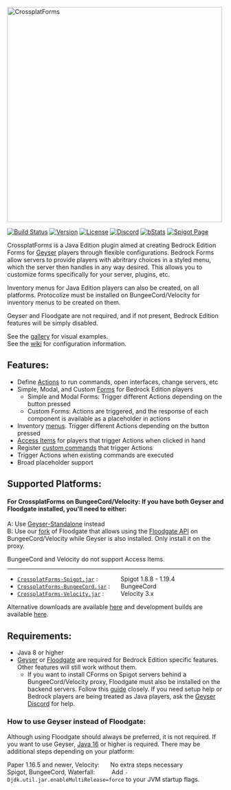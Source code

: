 <img alt="CrossplatForms" width="500" src="https://github.com/kejonaMC/CrossplatForms/blob/main/images/crossplatForms.svg" /> 

[![Build Status](https://ci.kejonamc.dev/job/CrossplatForms/job/main/badge/icon)](https://ci.kejona.dev/job/CrossplatForms/job/main/)
[![Version](https://img.shields.io/badge/version-1.5.0-blue)](https://github.com/kejonaMC/CrossplatForms/releases)
[![License](https://img.shields.io/badge/License-GPL-orange)](https://github.com/kejonaMC/CrossplatForms/blob/master/LICENSE)
[![Discord](https://img.shields.io/discord/853331530004299807?color=7289da&label=discord&logo=discord&logoColor=white)](https://discord.gg/M2SvqCu4e9)
[![bStats](https://img.shields.io/badge/bStats-click%20me-yellow)](https://bstats.org/author/Konicai)
[![Spigot Page](https://img.shields.io/spiget/downloads/101043?color=yellow&label=Spigot%20Page)](https://www.spigotmc.org/resources/crossplatforms.101043/)  

CrossplatForms is a Java Edition plugin aimed at creating Bedrock Edition Forms for [Geyser](https://github.com/GeyserMC/Geyser) players through flexible configurations. Bedrock Forms allow servers to provide players with abritrary choices in a styled menu, which the server then handles in any way desired. This allows you to customize forms specifically for your server, plugins, etc.

Inventory menus for Java Edition players can also be created, on all platforms. Protocolize must be installed on BungeeCord/Velocity for inventory menus to be created on them.

Geyser and Floodgate are not required, and if not present, Bedrock Edition features will be simply disabled.

See the [gallery](images/README.md) for visual examples.  
See the [wiki](https://github.com/kejonaMC/CrossplatForms/wiki) for configuration information.

## Features:

* Define [Actions](https://github.com/kejonaMCs/CrossplatForms/wiki/Common-Configuration-Elements#actions) to run commands, open interfaces, change servers, etc
* Simple, Modal, and Custom [Forms](https://github.com/kejonaMC/CrossplatForms/wiki/bedrock-forms.yml) for Bedrock Edition players
  * Simple and Modal Forms: Trigger different Actions depending on the button pressed
  * Custom Forms: Actions are triggered, and the response of each component is available as a placeholder in actions
* Inventory [menus](https://github.com/kejonaMC/CrossplatForms/wiki/java-menus.yml). Trigger different Actions depending on the button pressed
* [Access Items](https://github.com/kejonaMC/CrossplatForms/wiki/access-items.yml) for players that trigger Actions when clicked in hand
* Register [custom commands](https://github.com/kejonaMC/CrossplatForms/wiki/config.yml) that trigger Actions
* Trigger Actions when existing commands are executed
* Broad placeholder support

## Supported Platforms:

#### For CrossplatForms on BungeeCord/Velocity: If you have both Geyser and Floodgate installed, you'll need to either:  
A: Use [Geyser-Standalone](https://wiki.geysermc.org/geyser/setup/#standalone-setup) instead  
B: Use our [fork](https://github.com/kejonaMC/Floodgate) of Floodgate that allows using the [Floodgate API](https://wiki.geysermc.org/floodgate/api/) on BungeeCord/Velocity while Geyser is also installed. Only install it on the proxy.

BungeeCord and Velocity do not support Access Items.

---

* [`CrossplatForms-Spigot.jar`](https://ci.kejona.dev/job/CrossplatForms/job/main/) :&ensp;&ensp;&ensp;&ensp;&ensp;&ensp;&ensp; Spigot 1.8.8 - 1.19.4
* [`CrossplatForms-BungeeCord.jar`](https://ci.kejona.dev/job/CrossplatForms/job/main/) :&ensp;&ensp;&ensp; BungeeCord
* [`CrossplatForms-Velocity.jar`](https://ci.kejona.dev/job/CrossplatForms/job/main/) :&ensp;&ensp;&ensp;&ensp;&ensp; Velocity 3.x

Alternative downloads are available [here](https://github.com/kejonaMC/CrossplatForms/actions/workflows/push-main.yml) and development builds are available [here](https://github.com/kejonaMC/CrossplatForms/actions/workflows/push-dev.yml).

## Requirements:
* Java 8 or higher
* [Geyser](https://github.com/GeyserMC/Geyser) or [Floodgate](https://github.com/GeyserMC/Floodgate) are required for Bedrock Edition specific features. Other features will still work without them.
  * If you want to install CForms on Spigot servers behind a BungeeCord/Velocity proxy, Floodgate must also be installed on the backend servers. Follow this [guide](https://wiki.geysermc.org/floodgate/setup/) closely. If you need setup help or Bedrock players are being treated as Java players, ask the [Geyser Discord](https://discord.gg/geysermc) for help.

### How to use Geyser instead of Floodgate:

Although using Floodgate should always be preferred, it is not required. If you want to use Geyser, [Java 16](https://adoptium.net/) or higher is required. There may be additional steps depending on your platform:

Paper 1.16.5 and newer, Velocity:&ensp;&ensp;&ensp; No extra steps necessary  
Spigot, BungeeCord, Waterfall:&ensp;&ensp;&ensp;&ensp;&ensp; Add `-Djdk.util.jar.enableMultiRelease=force` to your JVM startup flags.

